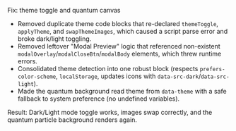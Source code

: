 Fix: theme toggle and quantum canvas

- Removed duplicate theme code blocks that re-declared `themeToggle`, `applyTheme`, and `swapThemeImages`, which caused a script parse error and broke dark/light toggling.
- Removed leftover "Modal Preview" logic that referenced non-existent `modalOverlay`/`modalCloseBtn`/`modalBody` elements, which threw runtime errors.
- Consolidated theme detection into one robust block (respects `prefers-color-scheme`, `localStorage`, updates icons with `data-src-dark`/`data-src-light`).
- Made the quantum background read theme from `data-theme` with a safe fallback to system preference (no undefined variables).

Result: Dark/Light mode toggle works, images swap correctly, and the quantum particle background renders again.